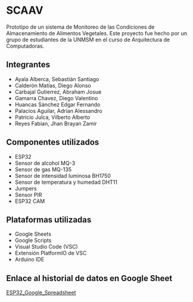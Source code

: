 # SCAAV

Prototipo de un sistema de Monitoreo de las Condiciones de Almacenamiento de Alimentos Vegetales.
Este proyecto fue hecho por un grupo de estudiantes de la UNMSM en el curso de Arquitectura de Computadoras.

## Integrantes

- Ayala Alberca, Sebastián Santiago
- Calderón Matías, Diego Alonso
- Carbajal Gutierrez, Abraham Josue
- Gamarra Chavez, Diego Valentino
- Huancas Sánchez Edgar Fernando
- Palacios Aguilar, Adrian Alessandro
- Patricio Julca, Vilberto Alberto
- Reyes Fabian, Jhan Brayan Zamir

## Componentes utilizados

- ESP32
- Sensor de alcohol MQ-3
- Sensor de gas MQ-135
- Sensor de intensidad luminosa BH1750
- Sensor de temperatura y humedad DHT11
- Jumpers
- Sensor PIR
- ESP32 CAM

## Plataformas utilizadas

- Google Sheets
- Google Scripts
- Visual Studio Code (VSC)
- Extensión PlatformIO de VSC
- Arduino IDE

## Enlace al historial de datos en Google Sheet

[ESP32_Google_Spreadsheet](https://docs.google.com/spreadsheets/d/1GrhT4nhDika3C3tUYjRLH7i9k4-7DO5SAbJyfg5mVc4/edit?usp=sharing)
